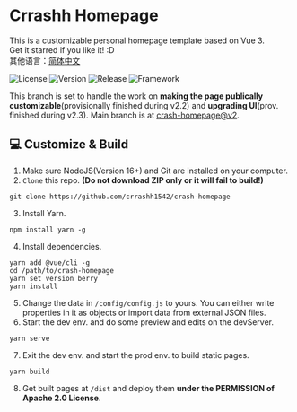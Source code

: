 # Crrashh Homepage
This is a customizable personal homepage template based on Vue 3.  
Get it starred if you like it! :D  
其他语言：[简体中文](./README.zh.md)  

![License](https://img.shields.io/github/license/crrashh1542/crash-homepage)
![Version](https://img.shields.io/github/package-json/v/crrashh1542/crash-homepage)
![Release](https://img.shields.io/github/v/release/crrashh1542/crash-homepage?include_prereleases)
![Framework](https://img.shields.io/badge/framework-Vue%203-3fb984)

This branch is set to handle the work on **making the page publically customizable**(provisionally finished during v2.2) and **upgrading UI**(prov. finished during v2.3). Main branch is at [crash-homepage@v2](https://github.com/crrashh1542/crash-homepage/tree/v2). 
  
## 💻 Customize & Build
1. Make sure NodeJS(Version 16+) and Git are installed on your computer.
2. `Clone` this repo. **(Do not download ZIP only or it will fail to build!)**
```shell
git clone https://github.com/crrashh1542/crash-homepage
```
3. Install Yarn.
```shell
npm install yarn -g
```
4. Install dependencies.
```shell
yarn add @vue/cli -g
cd /path/to/crash-homepage
yarn set version berry
yarn install
```
5. Change the data in `/config/config.js` to yours. You can either write properties in it as objects or import data from external JSON files.
6. Start the dev env. and do some preview and edits on the devServer.
```shell
yarn serve
```
7. Exit the dev env. and start the prod env. to build static pages.
```shell
yarn build
```
8. Get built pages at `/dist` and deploy them **under the PERMISSION of Apache 2.0 License**.
